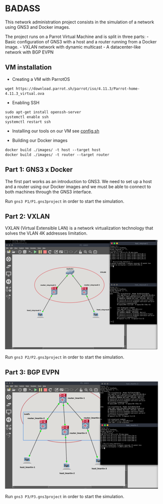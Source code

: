 # BADASS

This network administration project consists in the simulation of a network using GNS3 and Docker images.

The project runs on a Parrot Virtual Machine and is split in three parts:
	- Basic configuration of GNS3 with a host and a router running from a Docker image.
	- VXLAN network with dynamic multicast
	- A datacenter-like network with BGP EVPN

## VM installation

* Creating a VM with ParrotOS
```
wget https://download.parrot.sh/parrot/iso/4.11.3/Parrot-home-4.11.3_virtual.ova
```
 * Enabling SSH
 ```
sudo apt-get install openssh-server
systemctl enable ssh
systemctl restart ssh
```

* Installing our tools on our VM
	see [config.sh](config.sh)

* Building our Docker images
```
docker build ./images/ -t host --target host
docker build ./images/ -t router --target router
```

## Part 1: GNS3 x Docker

The first part works as an introduction to GNS3. We need to set up a host and a router using our Docker images and we must be able to connect to both machines through the GNS3 interface.

Run ``` gns3 P1/P1.gns3project ``` in order to start the simulation.

## Part 2: VXLAN
VXLAN (Virtual Extensible LAN) is a network virtualization technology that solves the VLAN 4K addresses limitation.


![P2-image](/assets/P2-image.png)

Run ``` gns3 P2/P2.gns3project ``` in order to start the simulation.

## Part 3: BGP EVPN


![P3-image](/assets/P3-image.png)

Run ``` gns3 P3/P3.gns3project ``` in order to start the simulation.
